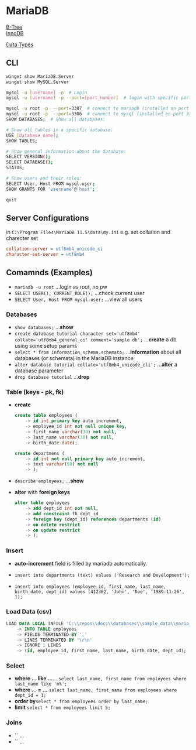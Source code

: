 # MariaDB

[B-Tree](https://en.wikipedia.org/wiki/B-tree)  
[InnoDB](https://en.wikipedia.org/wiki/InnoDB)

[Data Types](https://www.ionos.at/digitalguide/hosting/hosting-technik/mariadb-data-types/)

## CLI

```bash
winget show MariaDB.Server
winget show MySQL.Server

mysql -u [username] -p  # Login
mysql -u [username] -p --port=[port_number]  # login with specific port

mysql -u root -p  --port=3307  # connect to mariadb (installed on port 3307)
mysql -u root -p  --port=3306  # connect to mysql (installed on port 3306)
SHOW DATABASES;  # Show all databases:

# Show all tables in a specific database:
USE [database_name];  
SHOW TABLES;

# Show general information about the database:
SELECT VERSION();
SELECT DATABASE();
STATUS;

# Show users and their roles:
SELECT User, Host FROM mysql.user;
SHOW GRANTS FOR 'username'@'host';

quit
```

## Server Configurations

in `C:\Program Files\MariaDB 11.5\data\my.ini`
e.g. set collation and charecter set

```ini
collation-server = utf8mb4_unicode_ci
character-set-server = utf8mb4
```

## Comamnds (Examples)

- `mariadb -u root` ...login as root, no pw
- `SELECT USER(), CURRENT_ROLE();` ...check current user
- `SELECT User, Host FROM mysql.user;` ...view all users

### Databases

- `show databases;` ...**show**
- `create database tutorial character set='utf8mb4' collate='utf8mb4_general_ci' comment='sample db';` ...**create** a db using some setup params
- `select * from information_schema.schemata;` ...**information** about all databases (or schemata) in the MariaDB instance
- `alter database tutorial collate='utf8mb4_unicode_cli';` ...**alter** a database parameter
- `drop database tutorial` ...**drop**

### Table (keys - pk, fk)

- **create**

    ```sql
    create table employees (
        -> id int primary key auto_increment,
        -> employee_id int not null unique key,
        -> first_name varchar(30) not null,
        -> last_name varchar(30) not null,
        -> birth_date date);

    create departmens (
        -> id int not null primary key auto_increment,
        -> text varchar(50) not null
        -> );
    ```

- `describe employees;` ...**show**
- **alter** with **foreign keys**

    ```sql
    alter table employees
        -> add dept_id int not null,
        -> add constraint fk_dept_id
        -> foreign key (dept_id) references departments (id)
        -> on delete restrict
        -> on update restrict
        -> );
    ```

### Insert

- **auto-increment** field is filled by mariadb automatically.

- `insert into departments (text) values ('Research and Development');`
- `insert into employees (employee_id, first_name, last_name, birth_date, dept_id) values (412362, 'John', 'Doe', '1989-11-26', 1);`

### Load Data (csv)

```sql
LOAD DATA LOCAL INFILE 'C:\\repos\\docs\\databases\\sample_data\\maria_db_employee.csv'
    -> INTO TABLE employees
    -> FIELDS TERMINATED BY ','
    -> LINES TERMINATED BY '\r\n'
    -> IGNORE 1 LINES
    -> (id, employee_id, first_name, last_name, birth_date, dept_id);
```

### Select

- **where ... like ...**... `select last_name, first_name from employees where last_name like 'm%';`
- **where ... = ...** `select last_name, first_name from employees where dept_id = 1;`
- **order by**`select * from employees order by last_name;`
- **limit** `select * from employees limit 5;`

### Joins

- `` ...
- `` ...
